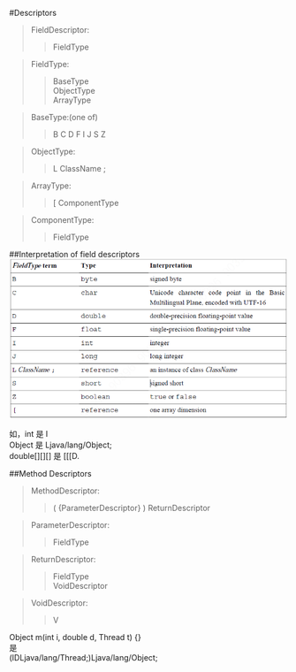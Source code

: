 #Descriptors
>FieldDescriptor:  
>>FieldType  
    
>FieldType:
>>BaseType  
>>ObjectType  
>>ArrayType  
    
>BaseType:(one of)
>>B C D F I J S Z
    
>ObjectType:
>>L ClassName ;

>ArrayType:
>>[ ComponentType

>ComponentType:
>>FieldType

##Interpretation of field descriptors
![pic1](./imgs/FIELD_DESCRIPTORs.PNG)

如，int 是 I  
Object 是 Ljava/lang/Object;  
double[][][] 是 [[[D.

##Method Descriptors
>MethodDescriptor:
>>( {ParameterDescriptor} ) ReturnDescriptor  

>ParameterDescriptor:
>>FieldType

>ReturnDescriptor:
>>FieldType  
>>VoidDescriptor

>VoidDescriptor:
>>V

Object m(int i, double d, Thread t) {}  
是  
(IDLjava/lang/Thread;)Ljava/lang/Object;  

